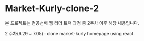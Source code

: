 # Market-Kurly-clone-2

본 프로젝트는 컴공선배 웹 리더 트랙 과정 중 2주차 이후 해당 내용입니다.

2 주차(6.29 ~ 7.05) : clone market-kurly homepage using react.

